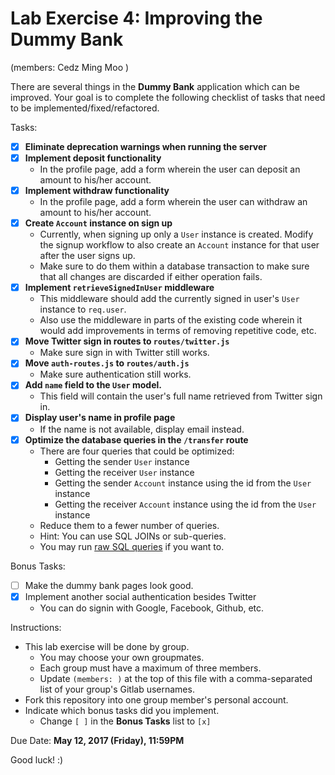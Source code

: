 # Lab Exercise 4: Improving the Dummy Bank

(members: Cedz Ming  Moo )

There are several things in the **Dummy Bank** application which can be improved. Your goal is to complete the following checklist of tasks that need to be implemented/fixed/refactored.


Tasks:

-[x] **Eliminate deprecation warnings when running the server**
-[x] **Implement deposit functionality**
   - In the profile page, add a form wherein the user can deposit an amount to his/her account.
-[x] **Implement withdraw functionality**
   - In the profile page, add a form wherein the user can withdraw an amount to his/her account.
-[x] **Create `Account` instance on sign up**
   - Currently, when signing up only a `User` instance is created. Modify the signup workflow to also create an `Account` instance for that user after the user signs up.
   - Make sure to do them within a database transaction to make sure that all changes are discarded if either operation fails.
-[x] **Implement `retrieveSignedInUser` middleware**
   - This middleware should add the currently signed in user's `User` instance to `req.user`.
   - Also use the middleware in parts of the existing code wherein it would add improvements in terms of removing repetitive code, etc.
-[x] **Move Twitter sign in routes to `routes/twitter.js`**
   - Make sure sign in with Twitter still works.
-[x] **Move `auth-routes.js` to `routes/auth.js`**
   - Make sure authentication still works.
-[x] **Add `name` field to the `User` model.**
   - This field will contain the user's full name retrieved from Twitter sign in.
-[x] **Display user's name in profile page**
   - If the name is not available, display email instead.
-[x] **Optimize the database queries in the `/transfer` route**
   - There are four queries that could be optimized:
     - Getting the sender `User` instance
     - Getting the receiver `User` instance
     - Getting the sender `Account` instance using the id from the `User` instance
     - Getting the receiver `Account` instance using the id from the `User` instance
   - Reduce them to a fewer number of queries.
   - Hint: You can use SQL JOINs or sub-queries.
   - You may run [raw SQL queries](http://sequelize.readthedocs.io/en/v3/docs/raw-queries/) if you want to.


Bonus Tasks:

- [ ] Make the dummy bank pages look good.
- [x] Implement another social authentication besides Twitter
  - You can do signin with Google, Facebook, Github, etc.


Instructions:

- This lab exercise will be done by group.
  - You may choose your own groupmates.
  - Each group must have a maximum of three members.
  - Update `(members: )` at the top of this file with a comma-separated list of your group's Gitlab usernames.
- Fork this repository into one group member's personal account.
- Indicate which bonus tasks did you implement.
  - Change `[ ]` in the **Bonus Tasks** list to `[x]`


Due Date: **May 12, 2017 (Friday), 11:59PM**


Good luck! :)
